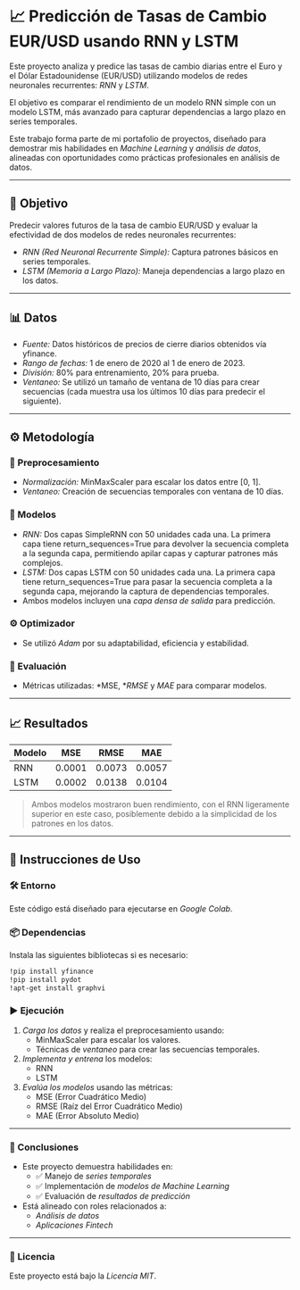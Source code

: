 # 📈 Predicción de Tasas de Cambio EUR/USD usando RNN y LSTM

Este proyecto analiza y predice las tasas de cambio diarias entre el Euro y el Dólar Estadounidense (EUR/USD) utilizando modelos de redes neuronales recurrentes: *RNN* y *LSTM*.

El objetivo es comparar el rendimiento de un modelo RNN simple con un modelo LSTM, más avanzado para capturar dependencias a largo plazo en series temporales.

Este trabajo forma parte de mi portafolio de proyectos, diseñado para demostrar mis habilidades en *Machine Learning* y *análisis de datos*, alineadas con oportunidades como prácticas profesionales en análisis de datos.

---

## 🎯 Objetivo

Predecir valores futuros de la tasa de cambio EUR/USD y evaluar la efectividad de dos modelos de redes neuronales recurrentes:

- *RNN (Red Neuronal Recurrente Simple):* Captura patrones básicos en series temporales.
- *LSTM (Memoria a Largo Plazo):* Maneja dependencias a largo plazo en los datos.

---

## 📊 Datos

- *Fuente:* Datos históricos de precios de cierre diarios obtenidos vía yfinance.
- *Rango de fechas:* 1 de enero de 2020 al 1 de enero de 2023.
- *División:* 80% para entrenamiento, 20% para prueba.
- *Ventaneo:* Se utilizó un tamaño de ventana de 10 días para crear secuencias (cada muestra usa los últimos 10 días para predecir el siguiente).

---

## ⚙ Metodología

### 🔧 Preprocesamiento

- *Normalización:* MinMaxScaler para escalar los datos entre [0, 1].
- *Ventaneo:* Creación de secuencias temporales con ventana de 10 días.

### 🧠 Modelos

- *RNN:* Dos capas SimpleRNN con 50 unidades cada una. La primera capa tiene return_sequences=True para devolver la secuencia completa a la segunda capa, permitiendo apilar capas y capturar patrones más complejos.
- *LSTM:* Dos capas LSTM con 50 unidades cada una. La primera capa tiene return_sequences=True para pasar la secuencia completa a la segunda capa, mejorando la captura de dependencias temporales.
- Ambos modelos incluyen una *capa densa de salida* para predicción.

### ⚙ Optimizador

- Se utilizó *Adam* por su adaptabilidad, eficiencia y estabilidad.

### 📏 Evaluación

- Métricas utilizadas: *MSE, **RMSE* y *MAE* para comparar modelos.

---

## 📈 Resultados

| Modelo | MSE     | RMSE    | MAE     |
|--------|---------|---------|---------|
| RNN    | 0.0001  | 0.0073  | 0.0057  |
| LSTM   | 0.0002  | 0.0138  | 0.0104  |

> Ambos modelos mostraron buen rendimiento, con el RNN ligeramente superior en este caso, posiblemente debido a la simplicidad de los patrones en los datos.

---

## 🚀 Instrucciones de Uso

### 🛠 Entorno

Este código está diseñado para ejecutarse en *Google Colab*.

### 📦 Dependencias

Instala las siguientes bibliotecas si es necesario:

```bash
!pip install yfinance
!pip install pydot
!apt-get install graphvi
```

###  ▶ Ejecución

1. *Carga los datos* y realiza el preprocesamiento usando:
   - MinMaxScaler para escalar los valores.
   - Técnicas de *ventaneo* para crear las secuencias temporales.
2. *Implementa y entrena* los modelos:
   - RNN
   - LSTM
3. *Evalúa los modelos* usando las métricas:
   - MSE (Error Cuadrático Medio)
   - RMSE (Raíz del Error Cuadrático Medio)
   - MAE (Error Absoluto Medio)

---

### 🧾 Conclusiones

- Este proyecto demuestra habilidades en:
  - ✅ Manejo de *series temporales*
  - ✅ Implementación de *modelos de Machine Learning*
  - ✅ Evaluación de *resultados de predicción*
- Está alineado con roles relacionados a:
  - *Análisis de datos*
  - *Aplicaciones Fintech*

---

### 📄 Licencia

Este proyecto está bajo la *Licencia MIT*.
